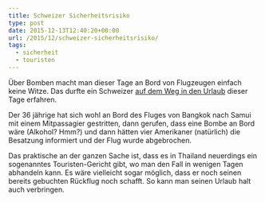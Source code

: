 ```yaml
---
title: Schweizer Sicherheitsrisiko
type: post
date: 2015-12-13T12:40:20+00:00
url: /2015/12/schweizer-sicherheitsrisiko/
tags:
  - sicherheit
  - touristen
---
```


Über Bomben macht man dieser Tage an Bord von Flugzeugen einfach keine Witze. Das durfte ein Schweizer [auf dem Weg in den Urlaub][1] dieser Tage erfahren.

Der 36 jährige hat sich wohl an Bord des Fluges von Bangkok nach Samui mit einem Mitpassagier gestritten, dann gerufen, dass eine Bombe an Bord wäre (Alkohol? Hmm?) und dann hätten vier Amerikaner (natürlich) die Besatzung informiert und der Flug wurde abgebrochen.

Das praktische an der ganzen Sache ist, dass es in Thailand neuerdings ein sogenanntes Touristen-Gericht gibt, wo man den Fall in wenigen Tagen abhandeln kann. Es wäre vielleicht sogar möglich, dass er noch seinen bereits gebuchten Rückflug noch schafft. So kann man seinen Urlaub halt auch verbringen.

[1]: http://www.bangkokpost.com/news/general/792457/man-held-after-samui-flight-threat
